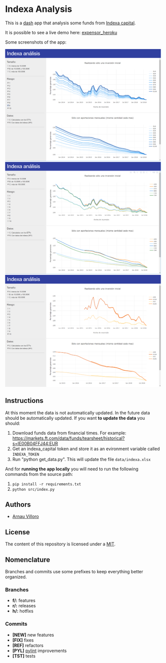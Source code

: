 # Indexa Analysis
This is a [dash](https://plot.ly/products/dash/) app that analysis some funds from [Indexa capital](https://indexacapital.com/es).

It is possible to see a live demo here: [expensor_heroku](https://indexa-analysis.herokuapp.com/)

Some screenshots of the app:

![Screenshoot_1](assets/screenshot1.png)
![Screenshoot_2](assets/screenshot2.png)
![Screenshoot_3](assets/screenshot3.png)

## Instructions
At this moment the data is not automatically updated. In the future data should be automatically updated.
If you want **to update the data** you should:
1. Download funds data from financial times. For example: https://markets.ft.com/data/funds/tearsheet/historical?s=IE00B04FFJ44:EUR
2. Get an indexa_capital token and store it as an evironment variable called `INDEXA_TOKEN`
3. Run "python get_data.py". This will update the file `data/indexa.xlsx`

And for **running the app locally** you will need to run the following commands from the source path:
1. `pip install -r requirements.txt`
2. `python src/index.py`

## Authors
* [Arnau Villoro](villoro.com)

## License
The content of this repository is licensed under a [MIT](https://opensource.org/licenses/MIT).

## Nomenclature
Branches and commits use some prefixes to keep everything better organized.

### Branches
* **f/:** features
* **r/:** releases
* **h/:** hotfixs

### Commits
* **[NEW]** new features
* **[FIX]** fixes
* **[REF]** refactors
* **[PYL]** [pylint](https://www.pylint.org/) improvements
* **[TST]** tests